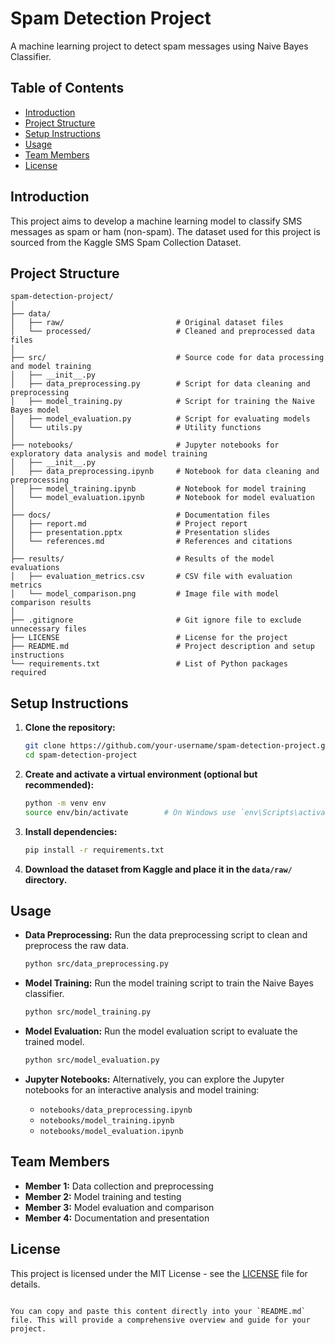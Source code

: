 
# Spam Detection Project

A machine learning project to detect spam messages using Naive Bayes Classifier.

## Table of Contents
- [Introduction](#introduction)
- [Project Structure](#project-structure)
- [Setup Instructions](#setup-instructions)
- [Usage](#usage)
- [Team Members](#team-members)
- [License](#license)

## Introduction

This project aims to develop a machine learning model to classify SMS messages as spam or ham (non-spam). The dataset used for this project is sourced from the Kaggle SMS Spam Collection Dataset.

## Project Structure

```
spam-detection-project/
│
├── data/
│   ├── raw/                         # Original dataset files
│   └── processed/                   # Cleaned and preprocessed data files
│
├── src/                             # Source code for data processing and model training
│   ├── __init__.py
│   ├── data_preprocessing.py        # Script for data cleaning and preprocessing
│   ├── model_training.py            # Script for training the Naive Bayes model
│   ├── model_evaluation.py          # Script for evaluating models
│   └── utils.py                     # Utility functions
│
├── notebooks/                       # Jupyter notebooks for exploratory data analysis and model training
│   ├── __init__.py
│   ├── data_preprocessing.ipynb     # Notebook for data cleaning and preprocessing
│   ├── model_training.ipynb         # Notebook for model training
│   └── model_evaluation.ipynb       # Notebook for model evaluation
│
├── docs/                            # Documentation files
│   ├── report.md                    # Project report
│   ├── presentation.pptx            # Presentation slides
│   └── references.md                # References and citations
│
├── results/                         # Results of the model evaluations
│   ├── evaluation_metrics.csv       # CSV file with evaluation metrics
│   └── model_comparison.png         # Image file with model comparison results
│
├── .gitignore                       # Git ignore file to exclude unnecessary files
├── LICENSE                          # License for the project
├── README.md                        # Project description and setup instructions
└── requirements.txt                 # List of Python packages required
```

## Setup Instructions

1. **Clone the repository:**
   ```sh
   git clone https://github.com/your-username/spam-detection-project.git
   cd spam-detection-project
   ```

2. **Create and activate a virtual environment (optional but recommended):**
   ```sh
   python -m venv env
   source env/bin/activate        # On Windows use `env\Scripts\activate`
   ```

3. **Install dependencies:**
   ```sh
   pip install -r requirements.txt
   ```

4. **Download the dataset from Kaggle and place it in the `data/raw/` directory.**

## Usage

- **Data Preprocessing:**
  Run the data preprocessing script to clean and preprocess the raw data.
  ```sh
  python src/data_preprocessing.py
  ```

- **Model Training:**
  Run the model training script to train the Naive Bayes classifier.
  ```sh
  python src/model_training.py
  ```

- **Model Evaluation:**
  Run the model evaluation script to evaluate the trained model.
  ```sh
  python src/model_evaluation.py
  ```

- **Jupyter Notebooks:**
  Alternatively, you can explore the Jupyter notebooks for an interactive analysis and model training:
  - `notebooks/data_preprocessing.ipynb`
  - `notebooks/model_training.ipynb`
  - `notebooks/model_evaluation.ipynb`

## Team Members

- **Member 1:** Data collection and preprocessing
- **Member 2:** Model training and testing
- **Member 3:** Model evaluation and comparison
- **Member 4:** Documentation and presentation

## License

This project is licensed under the MIT License - see the [LICENSE](LICENSE) file for details.
```

You can copy and paste this content directly into your `README.md` file. This will provide a comprehensive overview and guide for your project.
